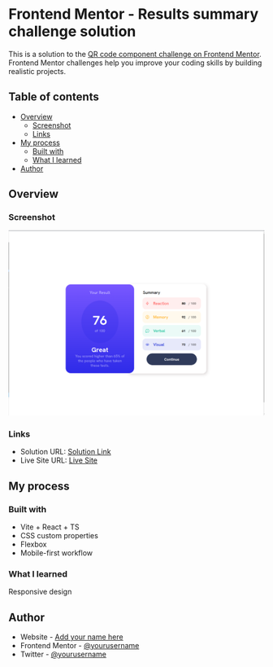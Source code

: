 # Frontend Mentor - Results summary challenge solution

This is a solution to the [QR code component challenge on Frontend Mentor](https://www.frontendmentor.io/challenges/qr-code-component-iux_sIO_H). Frontend Mentor challenges help you improve your coding skills by building realistic projects.

## Table of contents

- [Overview](#overview)
  - [Screenshot](#screenshot)
  - [Links](#links)
- [My process](#my-process)
  - [Built with](#built-with)
  - [What I learned](#what-i-learned)
- [Author](#author)

## Overview

### Screenshot

![](./screenshot.png)

### Links

- Solution URL: [Solution Link](https://www.frontendmentor.io/solutions/results-summary-page-jR_ovrfD0-)
- Live Site URL: [Live Site](https://papaya-kheer-509e4c.netlify.app)

## My process

### Built with

- Vite + React + TS
- CSS custom properties
- Flexbox
- Mobile-first workflow

### What I learned

Responsive design

## Author

- Website - [Add your name here](https://www.your-site.com)
- Frontend Mentor - [@yourusername](https://www.frontendmentor.io/profile/yourusername)
- Twitter - [@yourusername](https://www.twitter.com/yourusername)
